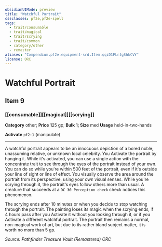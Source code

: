 ```yaml
---
obsidianUIMode: preview
title: "Watchful Portrait"
cssclasses: pf2e,pf2e-spell
tags:
  - trait/consumable
  - trait/magical
  - trait/scrying
  - trait/common
  - category/other
  - remaster
aliases: "Compendium.pf2e.equipment-srd.Item.qqiD1FLntgShkCVY"
license: ORC
---
```

# Watchful Portrait
## Item 9
### [[consumable]][[magical]][[scrying]]

**Category** other; 
**Price** 125 gp; 
**Bulk** 1; **Size** med
**Usage** held-in-two-hands

**Activate** `pf2:1` (manipulate)

* * *

A watchful portrait appears to be an innocuous depiction of a bored noble, unassuming relative, or unknown local celebrity. You Activate the portrait by hanging it. While it's activated, you can use a single action with the concentrate trait to see through the eyes of the portrait instead of your own. You can do so while you're within 500 feet of the portrait, even if it's outside your line of sight or line of effect. You visually observe the area around the portrait from its perspective, using your own visual senses. While you're scrying through it, the portrait's eyes follow others more than usual. A creature that succeeds at a `DC 30 Perception check` check notices this phenomenon.

The scrying ends after 10 minutes or when you decide to stop watching through the portrait. The painting loses its magic when the scrying ends, if 4 hours pass after you Activate it without you looking through it, or if you Activate a different watchful portrait. The portrait then remains a normal, non-magical work of art, but due to its rather bland subject matter, it is worth no more than 5 gp.

*Source: Pathfinder Treasure Vault (Remastered)*
*ORC*